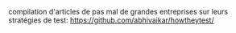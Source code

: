 compilation d'articles de pas mal de grandes entreprises sur leurs stratégies de test: https://github.com/abhivaikar/howtheytest/
